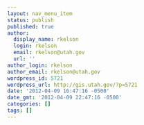 ```yaml
---
layout: nav_menu_item
status: publish
published: true
author:
  display_name: rkelson
  login: rkelson
  email: rkelson@utah.gov
  url: ''
author_login: rkelson
author_email: rkelson@utah.gov
wordpress_id: 5721
wordpress_url: http://gis.utah.gov/?p=5721
date: '2012-04-09 16:47:16 -0500'
date_gmt: '2012-04-09 22:47:16 -0500'
categories: []
tags: []
---
```


